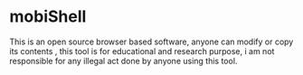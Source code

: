 # mobiShell
This is an open source browser based software, anyone can modify or copy its contents , this tool is for educational and research purpose, i am not responsible for any illegal act done by anyone using this tool.
